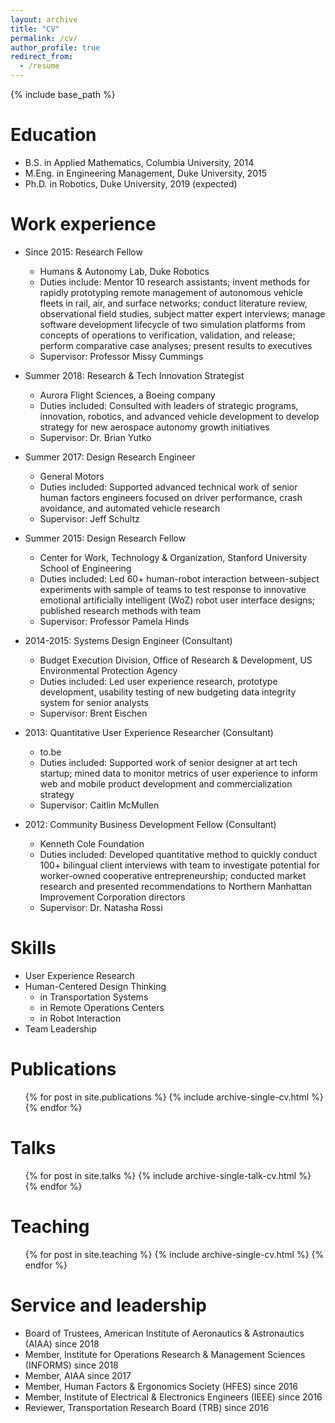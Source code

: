 ```yaml
---
layout: archive
title: "CV"
permalink: /cv/
author_profile: true
redirect_from:
  - /resume
---
```


{% include base_path %}

Education
======
* B.S. in Applied Mathematics, Columbia University, 2014
* M.Eng. in Engineering Management, Duke University, 2015
* Ph.D. in Robotics, Duke University, 2019 (expected)

Work experience
======
* Since 2015: Research Fellow
  * Humans & Autonomy Lab, Duke Robotics
  * Duties include: Mentor 10 research assistants; invent methods for rapidly prototyping remote management of autonomous vehicle fleets in rail, air, and surface networks; conduct literature review, observational field studies, subject matter expert interviews; manage software development lifecycle of two simulation platforms from concepts of operations to verification, validation, and release; perform comparative case analyses; present results to executives
  * Supervisor: Professor Missy Cummings

* Summer 2018: Research & Tech Innovation Strategist
  * Aurora Flight Sciences, a Boeing company
  * Duties included: Consulted with leaders of strategic programs, innovation, robotics, and advanced vehicle development to develop strategy for new aerospace autonomy growth initiatives
  * Supervisor: Dr. Brian Yutko

* Summer 2017: Design Research Engineer
  * General Motors
  * Duties included: Supported advanced technical work of senior human factors engineers focused on driver performance, crash avoidance, and automated vehicle research
  * Supervisor: Jeff Schultz

* Summer 2015: Design Research Fellow
  * Center for Work, Technology & Organization, Stanford University School of Engineering
  * Duties included: Led 60+ human-robot interaction between-subject experiments with sample of teams to test response to innovative emotional artificially intelligent (WoZ) robot user interface designs; published research methods with team
  * Supervisor: Professor Pamela Hinds 

* 2014-2015: Systems Design Engineer (Consultant)
  * Budget Execution Division, Office of Research & Development, US Environmental Protection Agency
  * Duties included: Led user experience research, prototype development, usability testing of new budgeting data integrity system for senior analysts
  * Supervisor: Brent Eischen

* 2013: Quantitative User Experience Researcher (Consultant)
  * to.be
  * Duties included: Supported work of senior designer at art tech startup; mined data to monitor metrics of user experience to inform web and mobile product development and commercialization strategy
  * Supervisor: Caitlin McMullen

* 2012: Community Business Development Fellow (Consultant)
  * Kenneth Cole Foundation
  * Duties included: Developed quantitative method to quickly conduct 100+ bilingual client interviews with team to investigate potential for worker-owned cooperative entrepreneurship; conducted market research and presented recommendations to Northern Manhattan Improvement Corporation directors
  * Supervisor: Dr. Natasha Rossi

Skills
======
* User Experience Research
* Human-Centered Design Thinking
  * in Transportation Systems
  * in Remote Operations Centers
  * in Robot Interaction
* Team Leadership

Publications
======
  <ul>{% for post in site.publications %}
    {% include archive-single-cv.html %}
  {% endfor %}</ul>
  
Talks
======
  <ul>{% for post in site.talks %}
    {% include archive-single-talk-cv.html %}
  {% endfor %}</ul>
  
Teaching
======
  <ul>{% for post in site.teaching %}
    {% include archive-single-cv.html %}
  {% endfor %}</ul>
  
Service and leadership
======
* Board of Trustees, American Institute of Aeronautics & Astronautics (AIAA) since 2018
* Member, Institute for Operations Research & Management Sciences (INFORMS) since 2018
* Member, AIAA since 2017
* Member, Human Factors & Ergonomics Society (HFES) since 2016
* Member, Institute of Electrical & Electronics Engineers (IEEE) since 2016
* Reviewer, Transportation Research Board (TRB) since 2016
